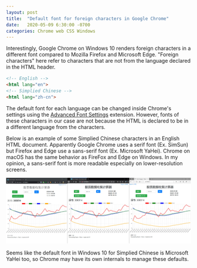 ```yaml
---
layout: post
title:  "Default font for foreign characters in Google Chrome"
date:   2020-05-09 6:30:00 -0700
categories: Chrome web CSS Windows
---
```


Interestingly, Google Chrome on Windows 10 renders foreign characters in a different font compared to Mozilla Firefox and Microsoft Edge. "Foreign characters" here refer to characters that are not from the language declared in the HTML header.

```html
<!-- English -->
<html lang="en">
<!-- Simplied Chinese -->
<html lang="zh-cn">
```

The default font for each language can be changed inside Chrome's settings using the [Advanced Font Settings](https://chrome.google.com/webstore/detail/advanced-font-settings/caclkomlalccbpcdllchkeecicepbmbm) extension. However, fonts of these characters in our case are not because the HTML is declared to be in a different language from the characters. 

Below is an example of some Simplied Chinese characters in an English HTML document. Apparently Google Chrome uses a serif font (Ex. SimSun) but Firefox and Edge use a sans-serif font (Ex. Microsoft YaHei). Chrome on macOS has the same behavior as FireFox and Edge on Windows. In my opinion, a sans-serif font is more readable especially on lower-resolution screens.

![browsers-fonts](/assets/chrome-firefox-edge-font.jpg)

Seems like the default font in Windows 10 for Simplied Chinese is Microsoft YaHei too, so Chrome may have its own internals to manage these defaults.
